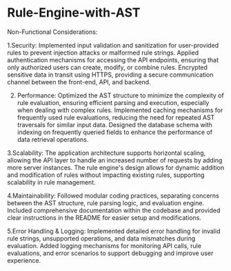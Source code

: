 # Rule-Engine-with-AST
Non-Functional Considerations:

1.Security:
Implemented input validation and sanitization for user-provided rules to prevent injection attacks or malformed rule strings.
Applied authentication mechanisms for accessing the API endpoints, ensuring that only authorized users can create, modify, or combine rules.
Encrypted sensitive data in transit using HTTPS, providing a secure communication channel between the front-end, API, and backend.

2. Performance:
Optimized the AST structure to minimize the complexity of rule evaluation, ensuring efficient parsing and execution, especially when dealing with complex rules.
Implemented caching mechanisms for frequently used rule evaluations, reducing the need for repeated AST traversals for similar input data.
Designed the database schema with indexing on frequently queried fields to enhance the performance of data retrieval operations.

3.Scalability:
The application architecture supports horizontal scaling, allowing the API layer to handle an increased number of requests by adding more server instances.
The rule engine's design allows for dynamic addition and modification of rules without impacting existing rules, supporting scalability in rule management.

4.Maintainability:
Followed modular coding practices, separating concerns between the AST structure, rule parsing logic, and evaluation engine.
Included comprehensive documentation within the codebase and provided clear instructions in the README for easier setup and modifications.

5.Error Handling & Logging:
Implemented detailed error handling for invalid rule strings, unsupported operations, and data mismatches during evaluation.
Added logging mechanisms for monitoring API calls, rule evaluations, and error scenarios to support debugging and improve user experience.
